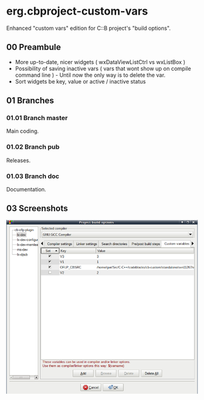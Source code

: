 erg.cbproject-custom-vars
=========================

Enhanced "custom vars" edition for C::B project's "build options".

## 00 Preambule
* More up-to-date, nicer widgets ( wxDataViewListCtrl vs wxListBox )
* Possibility of saving inactive vars ( vars that wont show up on compile command line ) - Until now the only way is to delete the var.
* Sort widgets be key, value or active / inactive status


## 01 Branches

### 01.01 Branch master
Main coding.

### 01.02 Branch pub
Releases.

### 01.03 Branch doc
Documentation.

## 03 Screenshots

![scr-002](https://github.com/earlgrey-bis/erg.cbproject-custom-vars/blob/doc/scr/cvars-19.11.16-002.png "screenshot-002.png")
